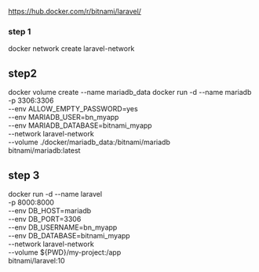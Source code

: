 https://hub.docker.com/r/bitnami/laravel/

### step 1
docker network create laravel-network

## step2

docker volume create --name mariadb_data
docker run -d --name mariadb \
  -p 3306:3306 \
  --env ALLOW_EMPTY_PASSWORD=yes \
  --env MARIADB_USER=bn_myapp \
  --env MARIADB_DATABASE=bitnami_myapp \
  --network laravel-network \
  --volume ./docker/mariadb_data:/bitnami/mariadb \
  bitnami/mariadb:latest


  ## step 3

  docker run -d --name laravel \
  -p 8000:8000 \
  --env DB_HOST=mariadb \
  --env DB_PORT=3306 \
  --env DB_USERNAME=bn_myapp \
  --env DB_DATABASE=bitnami_myapp \
  --network laravel-network \
  --volume ${PWD}/my-project:/app \
  bitnami/laravel:10
